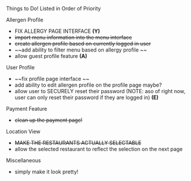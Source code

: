 Things to Do! Listed in Order of Priority

Allergen Profile

- FIX ALLERGY PAGE INTERFACE **(Y)**
- ~~import menu information into the menu interface~~
- ~~create allergen profile based on currently logged in user~~
- ~~add ability to filter menu based on allergy profile ~~
- allow guest profile feature **(A)**

User Profile

- ~~fix profile page interface ~~
- add ability to edit allergen profile on the profile page maybe?
- allow user to SECURELY reset their password (NOTE: aso of right now, user can only reset their password if they are logged in) **(E)**

Payment Feature

- ~~clean up the payment page!~~

Location View

- ~~MAKE THE RESTAURANTS ACTUALLY SELECTABLE~~
- allow the selected restaurant to reflect the selection on the next page

Miscellaneous

- simply make it look pretty!
